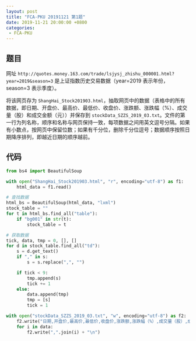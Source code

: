 ```yaml
---
layout: post
title: "FCA-PKU 20191121 第1题"
date: 2019-11-21 20:00:00 +0800
categories: 
 - FCA-PKU
---
```


## 题目

网址 `http://quotes.money.163.com/trade/lsjysj_zhishu_000001.html?year=2019&season=3` 是上证指数历史交易数据（year=2019 表示年份，season=3 表示季度）。

<!-- more -->

将该网页存为 `ShangHai_Stock201903.html`，抽取网页中的数据（表格中的所有数据，即日期、开盘价、最高价、最低价、收盘价、涨跌额、涨跌幅（%）、成交量（股）和成交金额（元））并保存到 `stockData_SZZS_2019_03.txt`。文件的第一行为列名称，顺序和名称与网页保持一致，每项数据之间用英文逗号分隔。如果有小数点，按网页中保留位数；如果有千分位，删除千分位逗号；数据顺序按照日期降序排列，即越近日期的顺序越前。

## 代码

```python
from bs4 import BeautifulSoup

with open("ShangHai_Stock201903.html", "r", encoding="utf-8") as f1:
    html_data = f1.read()

# 查找数据
html_bs = BeautifulSoup(html_data, "lxml")
stock_table = ""
for t in html_bs.find_all("table"):
    if "bg001" in str(t):
        stock_table = t

# 获取数据
tick, data, tmp = 0, [], []
for d in stock_table.find_all("td"):
    s = d.get_text()
    if "," in s:
        s = s.replace(",", "")

    if tick < 9:
        tmp.append(s)
        tick += 1
    else:
        data.append(tmp)
        tmp = [s]
        tick = 1

with open("stockData_SZZS_2019_03.txt", "w", encoding="utf-8") as f2:
    f2.write("日期,开盘价,最高价,最低价,收盘价,涨跌额,涨跌幅（%）,成交量（股）,成交金额（元）\n")
    for i in data:
        f2.write(",".join(i) + "\n")
```
